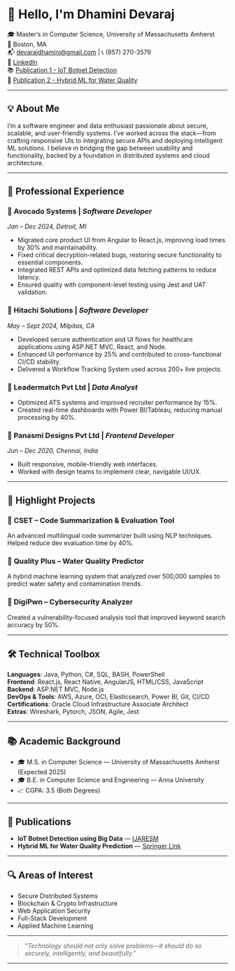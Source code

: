 # 👋 Hello, I'm Dhamini Devaraj

🎓 Master’s in Computer Science, University of Massachusetts Amherst  
📍 Boston, MA  
📬 devarajdhamini@gmail.com | 📞 (857) 270-3579  
🔗 [LinkedIn](https://www.linkedin.com/in/dhamini-devaraj/)  
📚 [Publication 1 - IoT Botnet Detection](https://www.ijaresm.com/iot-botnet-attack-detection-using-big-data-analytics)  
📘 [Publication 2 - Hybrid ML for Water Quality](https://link.springer.com/chapter/10.1007/978-981-99-6906-7_40)

---

## 💡 About Me

I’m a software engineer and data enthusiast passionate about secure, scalable, and user-friendly systems. I’ve worked across the stack—from crafting responsive UIs to integrating secure APIs and deploying intelligent ML solutions. I believe in bridging the gap between usability and functionality, backed by a foundation in distributed systems and cloud architecture.

---

## 🏢 Professional Experience

### 🔹 Avocado Systems | *Software Developer*  
*Jan – Dec 2024, Detroit, MI*  
- Migrated core product UI from Angular to React.js, improving load times by 30% and maintainability.  
- Fixed critical decryption-related bugs, restoring secure functionality to essential components.  
- Integrated REST APIs and optimized data fetching patterns to reduce latency.  
- Ensured quality with component-level testing using Jest and UAT validation.

### 🔹 Hitachi Solutions | *Software Developer*  
*May – Sept 2024, Milpitas, CA*  
- Developed secure authentication and UI flows for healthcare applications using ASP.NET MVC, React, and Node.  
- Enhanced UI performance by 25% and contributed to cross-functional CI/CD stability.  
- Delivered a Workflow Tracking System used across 200+ live projects.

### 🔹 Leadermatch Pvt Ltd | *Data Analyst*  
- Optimized ATS systems and improved recruiter performance by 15%.  
- Created real-time dashboards with Power BI/Tableau, reducing manual processing by 40%.

### 🔹 Panasmi Designs Pvt Ltd | *Frontend Developer*  
*Jun – Dec 2020, Chennai, India*  
- Built responsive, mobile-friendly web interfaces.  
- Worked with design teams to implement clear, navigable UI/UX.

---

## 🚀 Highlight Projects

### 🔸 **CSET – Code Summarization & Evaluation Tool**  
An advanced multilingual code summarizer built using NLP techniques. Helped reduce dev evaluation time by 40%.

### 🔸 **Quality Plus – Water Quality Predictor**  
A hybrid machine learning system that analyzed over 500,000 samples to predict water safety and contamination trends.

### 🔸 **DigiPwn – Cybersecurity Analyzer**  
Created a vulnerability-focused analysis tool that improved keyword search accuracy by 50%.

---

## 🛠️ Technical Toolbox

**Languages**: Java, Python, C#, SQL, BASH, PowerShell  
**Frontend**: React.js, React Native, AngularJS, HTML/CSS, JavaScript  
**Backend**: ASP.NET MVC, Node.js  
**DevOps & Tools**: AWS, Azure, OCI, Elasticsearch, Power BI, Git, CI/CD  
**Certifications**: Oracle Cloud Infrastructure Associate Architect  
**Extras**: Wireshark, Pytorch, JSON, Agile, Jest

---

## 📚 Academic Background

- 🎓 M.S. in Computer Science — University of Massachusetts Amherst (Expected 2025)  
- 🎓 B.E. in Computer Science and Engineering — Anna University  
- 📈 CGPA: 3.5 (Both Degrees)

---

## 📖 Publications

- **IoT Botnet Detection using Big Data** — [IJARESM](https://www.ijaresm.com/iot-botnet-attack-detection-using-big-data-analytics)  
- **Hybrid ML for Water Quality Prediction** — [Springer Link](https://link.springer.com/chapter/10.1007/978-981-99-6906-7_40)

---

## 🔍 Areas of Interest

- Secure Distributed Systems  
- Blockchain & Crypto Infrastructure  
- Web Application Security  
- Full-Stack Development  
- Applied Machine Learning


---

> *“Technology should not only solve problems—it should do so securely, intelligently, and beautifully.”*

---



<!--
**dhaminideva/dhaminideva** is a ✨ _special_ ✨ repository because its `README.md` (this file) appears on your GitHub profile.

Here are some ideas to get you started:

- 🔭 I’m currently working on ...
- 🌱 I’m currently learning ...
- 👯 I’m looking to collaborate on ...
- 🤔 I’m looking for help with ...
- 💬 Ask me about ...
- 📫 How to reach me: ...
- 😄 Pronouns: ...
- ⚡ Fun fact: ...
-->
